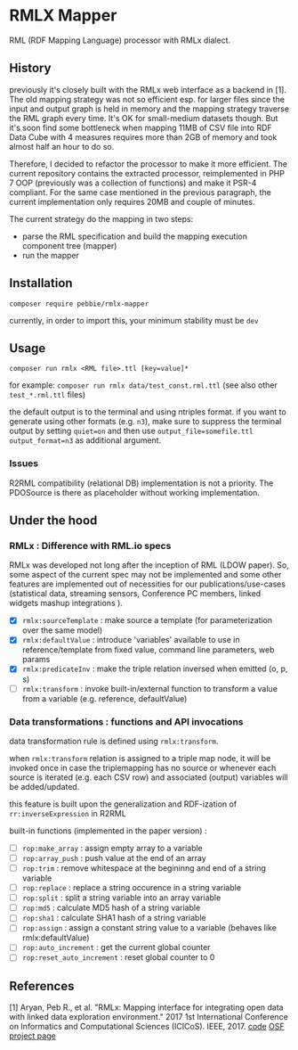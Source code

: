 # RMLX Mapper
RML (RDF Mapping Language) processor with RMLx dialect. 

## History
previously it's closely built with the RMLx web interface as a backend in [1]. The old mapping strategy was not so efficient esp. for larger files since the input and output graph is held in memory and the mapping strategy traverse the RML graph every time. It's OK for small-medium datasets though. But it's soon find some bottleneck when mapping 11MB of CSV file into RDF Data Cube with 4 measures requires more than 2GB of memory and took almost half an hour to do so.

Therefore, I decided to refactor the processor to make it more efficient. The current repository contains the extracted processor, reimplemented in PHP 7 OOP (previously was a collection of functions) and make it PSR-4 compliant. For the same case mentioned in the previous paragraph, the current implementation only requires 20MB and couple of minutes. 

The current strategy do the mapping in two steps: 
- parse the RML specification and build the mapping execution component tree (mapper)
- run the mapper

## Installation
`composer require pebbie/rmlx-mapper`

currently, in order to import this, your minimum stability must be `dev`

## Usage
`composer run rmlx <RML file>.ttl [key=value]*`

for example: `composer run rmlx data/test_const.rml.ttl` (see also other `test_*.rml.ttl` files)

the default output is to the terminal and using ntriples format. if you want to generate using other formats (e.g. `n3`), make sure to suppress the terminal output by setting `quiet=on` and then use `output_file=somefile.ttl output_format=n3` as additional argument.

### Issues
R2RML compatibility (relational DB) implementation is not a priority. The PDOSource is there as placeholder without working implementation.

## Under the hood

### RMLx : Difference with RML.io specs

RMLx was developed not long after the inception of RML (LDOW paper). So, some aspect of the current spec may not be implemented and some other features are implemented out of necessities for our publications/use-cases (statistical data, streaming sensors, Conference PC members, linked widgets mashup integrations ).

 - [x] `rmlx:sourceTemplate` : make source a template (for parameterization over the same model)
 - [x] `rmlx:defaultValue` : introduce 'variables' available to use in reference/template from fixed value, command line parameters, web params
 - [x] `rmlx:predicateInv` : make the triple relation inversed when emitted (o, p, s)
 - [ ] `rmlx:transform` : invoke built-in/external function to transform a value from a variable (e.g. reference, defaultValue)

### Data transformations : functions and API invocations

data transformation rule is defined using `rmlx:transform`. 

when `rmlx:transform` relation is assigned to a triple map node, it will be invoked once in case the triplemapping has no source or whenever each source is iterated (e.g. each CSV row) and associated (output) variables will be added/updated.

this feature is built upon the generalization and RDF-ization of `rr:inverseExpression` in R2RML

built-in functions (implemented in the paper version) : 
- [ ] `rop:make_array` : assign empty array to a variable
- [ ] `rop:array_push` : push value at the end of an array
- [ ] `rop:trim` : remove whitespace at the begininng and end of a string variable
- [ ] `rop:replace` : replace a string occurence in a string variable
- [ ] `rop:split` : split a string variable into an array variable
- [ ] `rop:md5` : calculate MD5 hash of a string variable
- [ ] `rop:sha1` : calculate SHA1 hash of a string variable
- [ ] `rop:assign` : assign a constant string value to a variable (behaves like rmlx:defaultValue)
- [ ] `rop:auto_increment` : get the current global counter
- [ ] `rop:reset_auto_increment` : reset global counter to 0

## References
[1] Aryan, Peb R., et al. "RMLx: Mapping interface for integrating open data with linked data exploration environment." 2017 1st International Conference on Informatics and Computational Sciences (ICICoS). IEEE, 2017. [code](https://bitbucket.org/ldlab/rmlx/src/master/) [OSF project page](https://osf.io/8yezw/)
